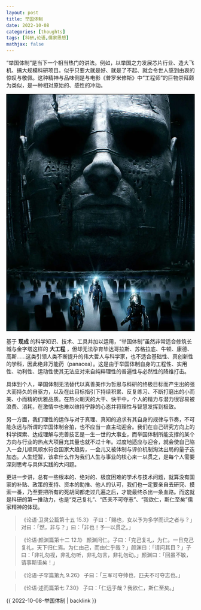 ```yaml
---
layout: post
title: 举国体制
date: 2022-10-08
categories: [thoughts]
tags: [科研,论语,儒家思想]
mathjax: false
---
```


“举国体制”是当下一个相当热门的讲法。例如，以举国之力发展芯片行业、造大飞机、搞大规模科研项目。似乎只要大就是好、就是了不起、就会令世人感到由衷的惊叹与敬佩。这种精神与品味倒是与电影《普罗米修斯》中“工程师”的巨物崇拜颇为类似，是一种相对原始的、感性的冲动。

![](/figures/2022-10-08-Prometheus.png)

基于 **现成** 的科学知识、技术、工具并加以运用，“举国体制”虽然非常适合修筑长城与金字塔这样的 **大工程** ，但却无法孕育毕达哥拉斯、苏格拉底、牛顿、康德、高斯……这类引领人类不断提升的伟大哲人与科学家，也不适合基础性、真创新性的学科，因此绝非万能药（panacea）。这是由于举国体制自身的工程性、实用性、功利性、运动性使其无法应对来自纯粹理性的普遍性与必然性的降维打击。

具体到个人，举国体制无法替代以真善美作为哲思与科研的终极目标而产生出的强大而持久的自驱力，以及在此目标指引下持续积累、反复练习、不断打磨出的小而美、小而精的优雅品质。在热火朝天的大干、快干中，个人的精力与潜力很容易被浪费、消耗，在激情中也难以维持宁静的心态并将理性与智慧发挥到极致。

另一方面，我们理性的运作与对于真理、真知的追求有其自身的规律与节奏，不可能永远与所谓的举国体制合拍，也不应当一直主动迎合。我们在自己研究方向上的科学探索、达成理解与完善技艺是一生一世的大事业，而举国体制所能支撑的某个方向与行业的热点大项目充其量也就不过十年。过度地适应与迎合，就会使自己陷入一会儿顺风顺水符合国家大趋势，一会儿又被体制与评价机制淘汰出局的量子迭加态。人生短暂，该拿什么作为我们人生与事业的核心来一以贯之，是每个人需要深刻思考与具体实践的大问题。

更进一步讲，总有一些根本的、绝对的、极度困难的学术与技术问题，就算没有国家的补贴、政策的支持、资本的助推、他人的认可，我们也一定要亲自去研究、摸索一番，乃至要把所有的死胡同都走过几遍之后，才能最终杀出一条血路。而这就是科研的第一推动力，也是“克己复礼”、“匹夫不可夺志”、“我欲仁，斯仁至矣”儒家精神的体现。

> 《论语·卫灵公篇第十五 15.3》 子曰：「赐也，女以予为多学而识之者与？」对曰：「然，非与？」曰：「非也！予一以贯之。」

> 《论语·颜渊篇第十二 12.1》 颜渊问仁。子曰：「克己复礼，为仁。一日克己复礼，天下归仁焉。为仁由己，而由仁乎哉？」颜渊曰：「请问其目？」子曰：「非礼勿视，非礼勿听，非礼勿言，非礼勿动。」颜渊曰：「回虽不敏，请事斯语矣！」

> 《论语·子罕篇第九 9.26》 子曰：「三军可夺帅也，匹夫不可夺志也。」

> 《论语·述而篇第七 7.30》 子曰：「仁远乎哉？我欲仁，斯仁至矣。」

{{ 2022-10-08-举国体制 | backlink }}
